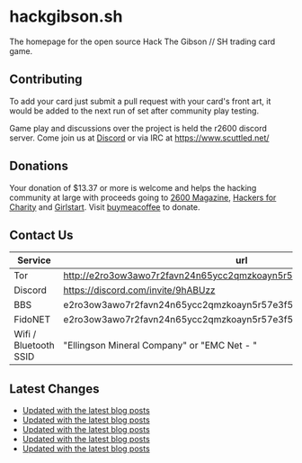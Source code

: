 # hackgibson.sh
The homepage for the open source Hack The Gibson // SH trading card game.


## Contributing

To add your card just submit a pull request with your card's front art, it would be added to the next run of set after community play testing.

Game play and discussions over the project is held the r2600 discord server. Come join us at [Discord](https://discord.com/invite/9hABUzz) or via IRC at https://www.scuttled.net/


## Donations

Your donation of $13.37 or more is welcome and helps the hacking community at large with proceeds going to [2600 Magazine](https://2600.com/), [Hackers for Charity](https://hackersforcharity.org) and [Girlstart](https://girlstart.org).  Visit [buymeacoffee](https://www.buymeacoffee.com/hackgibson.sh) to donate.


## Contact Us

Service | url
-|-
Tor | http://e2ro3ow3awo7r2favn24n65ycc2qmzkoayn5r57e3f56nvjwdcgg32ad.onion
Discord | https://discord.com/invite/9hABUzz
BBS | e2ro3ow3awo7r2favn24n65ycc2qmzkoayn5r57e3f56nvjwdcgg32ad.onion:23
FidoNET | e2ro3ow3awo7r2favn24n65ycc2qmzkoayn5r57e3f56nvjwdcgg32ad.onion:24554
Wifi / Bluetooth SSID | "Ellingson Mineral Company" or "EMC Net - <fidonet address>"

## Latest Changes
<!-- BLOG-POST-LIST:START -->
- [Updated with the latest blog posts](https://github.com/DFW2600/hackgibson.sh/commit/0691bb5851a238d715febd599978d8e1ef4d5ed6)
- [Updated with the latest blog posts](https://github.com/DFW2600/hackgibson.sh/commit/72330ac685975c4ce6c1633fc3fc512bf9c1f497)
- [Updated with the latest blog posts](https://github.com/DFW2600/hackgibson.sh/commit/f0d07c2590934eaa72bd746a5ecb2d4c23d1e3d6)
- [Updated with the latest blog posts](https://github.com/DFW2600/hackgibson.sh/commit/3c1554bb4b64cc6388ae7b7a6c12a6d2bec7a5c2)
- [Updated with the latest blog posts](https://github.com/DFW2600/hackgibson.sh/commit/3bfdddda4b045deb2b320105efcf0265328e4a4c)
<!-- BLOG-POST-LIST:END -->
